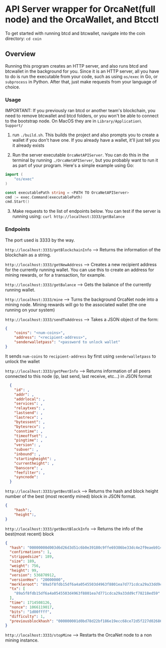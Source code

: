 # API Server wrapper for OrcaNet(full node) and the OrcaWallet, and Btcctl 

To get started with running btcd and btcwallet, navigate into the coin directory:
`cd coin`

## Overview 
Running this program creates an HTTP server, and also runs btcd and btcwallet in the background for you. Since it is an HTTP server, all you have to do is run the executable from your code, such as using `os/exec` in Go, or `subprocess` in Python. After that, just make requests from your language of choice.
### Usage 
IMPORTANT: If you previously ran btcd or another team's blockchain, you need to remove btcwallet and btcd folders, or you won't be able to connect to the bootstrap node. On MacOS they are in `Library/Application\ Support/`

1) run `./build.sh`. This builds the project and also prompts you to create a wallet if you don't have one. If you already have a wallet, it'll just tell you it already exists

2) Run the server executable `OrcaNetAPIServer`. You can do this in the terminal by running `./OrcaNetAPIServer`, but you probably want to run it as part of your program. Here's a simple example using Go:

```Go
import (
    "os/exec"
)

const executablePath string = <PATH TO OrcaNetAPIServer>
cmd := exec.Command(executablePath)
cmd.Start()

```

3) Make requests to the list of endpoints below. You can test if the server is running using:
`curl http://localhost:3333/getBalance`

### Endpoints 
The port used is 3333 by the way.

`http://localhost:3333/getBlockchainInfo` --> Returns the information of the blockchain as a string. 

`http://localhost:3333/getNewAddress` --> Creates a new recipient address for the currently running wallet. You can use this to create an address for mining rewards, or for a transaction, for example. 

`http://localhost:3333/getBalance` --> Gets the balance of the currently running wallet.

`http://localhost:3333/mine` --> Turns the background OrcaNet node into a mining node. Mining rewards will go to the associated wallet (the one running on your system)

`http://localhost:3333/sendToAddress` --> Takes a JSON object of the form:
```json
{ 
    "coins": "<num-coins>",
    "address": "<recipient-address>",
    "senderwalletpass": "<password to unlock wallet"
}
```
It sends `num-coins` to `recipient-address` by first using `senderwalletpass` to unlock the wallet

`http://localhost:3333/getPeerInfo` --> Returns information of all peers connected to this node (ip, last send, last receive, etc...) in JSON format

```json
  {
    "id": ,
    "addr": ,
    "addrlocal": ,
    "services": ,
    "relaytxes": ,
    "lastsend": ,
    "lastrecv": ,
    "bytessent": ,
    "bytesrecv": ,
    "conntime": ,
    "timeoffset": ,
    "pingtime": ,
    "version": ,
    "subver": ,
    "inbound": ,
    "startingheight": ,
    "currentheight": ,
    "banscore": ,
    "feefilter": ,
    "syncnode":
  }
```

`http://localhost:3333/getBestBlock` --> Returns the hash and block height number of the best (most recently mined) block in JSON format. 

```json
{
    "hash":,
    "height":,
}
```

`http://localhost:3333/getBestBlockInfo` --> Returns the info of the best(most recent) block

```json
{
  "hash": "00000000d003d6d26d3d51c6b0e39180c9ffe69386be33dc4e2f9eaeb914f458",
  "confirmations": 1,
  "strippedsize": 189,
  "size": 189,
  "weight": 756,
  "height": 99,
  "version": 536870912,
  "versionHex": "20000000",
  "merkleroot": "89a5f8fdb15df6a4a0545503d4963f8801ea7d771cdca29a33dd9cf78218ed59",
  "tx": [
    "89a5f8fdb15df6a4a0545503d4963f8801ea7d771cdca29a33dd9cf78218ed59"
  ],
  "time": 1714508126,
  "nonce": 1066119017,
  "bits": "1d00ffff",
  "difficulty": 1,
  "previousblockhash": "000000001d0bd78d22bf186e19ecc68ce72d5f227d0268654a1005abc15081bf"
}
```

`http://localhost:3333/stopMine` --> Restarts the OrcaNet node to a non mining instance. 